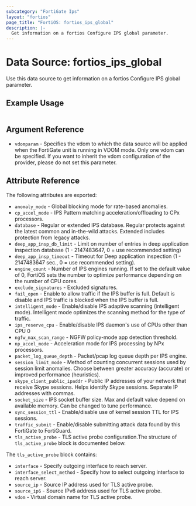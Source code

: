```yaml
---
subcategory: "FortiGate Ips"
layout: "fortios"
page_title: "FortiOS: fortios_ips_global"
description: |-
  Get information on a fortios Configure IPS global parameter.
---
```


# Data Source: fortios_ips_global
Use this data source to get information on a fortios Configure IPS global parameter.


## Example Usage

```hcl

```

## Argument Reference

* `vdomparam` - Specifies the vdom to which the data source will be applied when the FortiGate unit is running in VDOM mode. Only one vdom can be specified. If you want to inherit the vdom configuration of the provider, please do not set this parameter.

## Attribute Reference

The following attributes are exported:

* `anomaly_mode` - Global blocking mode for rate-based anomalies.
* `cp_accel_mode` - IPS Pattern matching acceleration/offloading to CPx processors.
* `database` - Regular or extended IPS database. Regular protects against the latest common and in-the-wild attacks. Extended includes protection from legacy attacks.
* `deep_app_insp_db_limit` - Limit on number of entries in deep application inspection database (1 - 2147483647, 0 = use recommended setting)
* `deep_app_insp_timeout` - Timeout for Deep application inspection (1 - 2147483647 sec., 0 = use recommended setting).
* `engine_count` - Number of IPS engines running. If set to the default value of 0, FortiOS sets the number to optimize performance depending on the number of CPU cores.
* `exclude_signatures` - Excluded signatures.
* `fail_open` - Enable to allow traffic if the IPS buffer is full. Default is disable and IPS traffic is blocked when the IPS buffer is full.
* `intelligent_mode` - Enable/disable IPS adaptive scanning (intelligent mode). Intelligent mode optimizes the scanning method for the type of traffic.
* `ips_reserve_cpu` - Enable/disable IPS daemon's use of CPUs other than CPU 0
* `ngfw_max_scan_range` - NGFW policy-mode app detection threshold.
* `np_accel_mode` - Acceleration mode for IPS processing by NPx processors.
* `packet_log_queue_depth` - Packet/pcap log queue depth per IPS engine.
* `session_limit_mode` - Method of counting concurrent sessions used by session limit anomalies. Choose between greater accuracy (accurate) or improved performance (heuristics).
* `skype_client_public_ipaddr` - Public IP addresses of your network that receive Skype sessions. Helps identify Skype sessions. Separate IP addresses with commas.
* `socket_size` - IPS socket buffer size. Max and default value depend on available memory. Can be changed to tune performance.
* `sync_session_ttl` - Enable/disable use of kernel session TTL for IPS sessions.
* `traffic_submit` - Enable/disable submitting attack data found by this FortiGate to FortiGuard.
* `tls_active_probe` - TLS active probe configuration.The structure of `tls_active_probe` block is documented below.

The `tls_active_probe` block contains:

* `interface` - Specify outgoing interface to reach server.
* `interface_select_method` - Specify how to select outgoing interface to reach server.
* `source_ip` - Source IP address used for TLS active probe.
* `source_ip6` - Source IPv6 address used for TLS active probe.
* `vdom` - Virtual domain name for TLS active probe.
